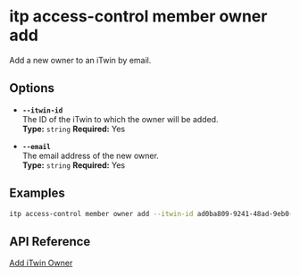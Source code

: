 # itp access-control member owner add

Add a new owner to an iTwin by email.

## Options

- **`--itwin-id`**  
  The ID of the iTwin to which the owner will be added.  
  **Type:** `string` **Required:** Yes

- **`--email`**  
  The email address of the new owner.  
  **Type:** `string` **Required:** Yes

## Examples

```bash
itp access-control member owner add --itwin-id ad0ba809-9241-48ad-9eb0-c8038c1a1d51 --email john.owner@example.com
```

## API Reference

[Add iTwin Owner](https://developer.bentley.com/apis/access-control-v2/operations/add-itwin-owner-member/)
